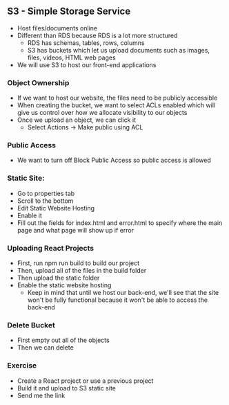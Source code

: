 ## S3 - Simple Storage Service
- Host files/documents online
- Different than RDS because RDS is a lot more structured
    - RDS has schemas, tables, rows, columns
    - S3 has buckets which let us upload documents such as images, files, videos, HTML web pages
- We will use S3 to host our front-end applications

### Object Ownership
- If we want to host our website, the files need to be publicly accessible
- When creating the bucket, we want to select ACLs enabled which will give us control over how we allocate visibility to our objects
- Once we upload an object, we can click it
    - Select Actions -> Make public using ACL

### Public Access
- We want to turn off Block Public Access so public access is allowed

### Static Site:
- Go to properties tab
- Scroll to the bottom
- Edit Static Website Hosting
- Enable it
- Fill out the fields for index.html and error.html to specify where the main page and what page will show up if error

### Uploading React Projects
- First, run npm run build to build our project
- Then, upload all of the files in the build folder
- Then upload the static folder
- Enable the static website hosting
    - Keep in mind that until we host our back-end, we'll see that the site won't be fully functional because it won't be able to access the back-end

### Delete Bucket
- First empty out all of the objects
- Then we can delete

### Exercise
- Create a React project or use a previous project
- Build it and upload to S3 static site
- Send me the link